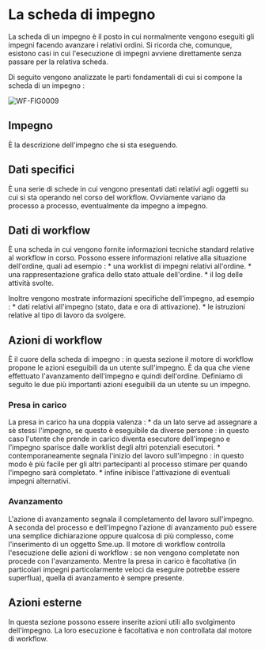 # La scheda di impegno

La scheda di un impegno è il posto in cui normalmente vengono eseguiti gli impegni facendo avanzare i relativi ordini.
Si ricorda che, comunque, esistono casi in cui l'esecuzione di impegni avviene direttamente senza passare per la relativa scheda.

Di seguito vengono analizzate le parti fondamentali di cui si compone la scheda di un impegno : 

![WF-FIG0009](http://localhost:3000/immagini/WFBASE_024/WF-FIG0009.png)
## Impegno

È la descrizione dell'impegno che si sta eseguendo.

## Dati specifici

È una serie di schede in cui vengono presentati dati relativi agli oggetti su cui si sta operando nel corso del workflow.
Ovviamente variano da processo a processo, eventualmente da impegno a impegno.

## Dati di workflow

È una scheda in cui vengono fornite informazioni tecniche standard relative al workflow in corso.
Possono essere informazioni relative alla situazione dell'ordine, quali ad esempio : 
 \* una worklist di impegni relativi all'ordine.
 \* una rappresentazione grafica dello stato attuale dell'ordine.
 \* il log delle attività svolte.

Inoltre vengono mostrate informazioni specifiche dell'impegno, ad esempio : 
 \* dati relativi all'impegno (stato, data e ora di attivazione).
 \* le istruzioni relative al tipo di lavoro da svolgere.

## Azioni di workflow

È il cuore della scheda di impegno :  in questa sezione il motore di workflow propone le azioni eseguibili da un utente sull'impegno.
È da qua che viene effettuato l'avanzamento dell'impegno e quindi dell'ordine.
Definiamo di seguito le due più importanti azioni eseguibili da un utente su un impegno.

### Presa in carico

La presa in carico ha una doppia valenza : 
 \* da un lato serve ad assegnare a sè stessi l'impegno, se questo è eseguibile da diverse persone :  in questo caso l'utente che prende in carico diventa esecutore dell'impegno e l'impegno sparisce dalle worklist degli altri potenziali esecutori.
 \* contemporaneamente segnala l'inizio del lavoro sull'impegno :  in questo modo è più facile per gli altri partecipanti al processo stimare per quando l'impegno sarà completato.
 \* infine inibisce l'attivazione di eventuali impegni alternativi.

### Avanzamento

L'azione di avanzamento segnala il completamento del lavoro sull'impegno.
A seconda del processo e dell'impegno l'azione di avanzamento può essere una semplice dichiarazione oppure qualcosa di più complesso, come
l'inserimento di un oggetto Sme.up. Il motore di workflow controlla l'esecuzione delle azioni di workflow :  se non vengono completate non procede con l'avanzamento.
Mentre la presa in carico è facoltativa (in particolari impegni particolarmente veloci da eseguire potrebbe essere superflua), quella di avanzamento è sempre presente.

## Azioni esterne

In questa sezione possono essere inserite azioni utili allo svolgimento dell'impegno. La loro esecuzione è facoltativa e non controllata dal motore di workflow.
